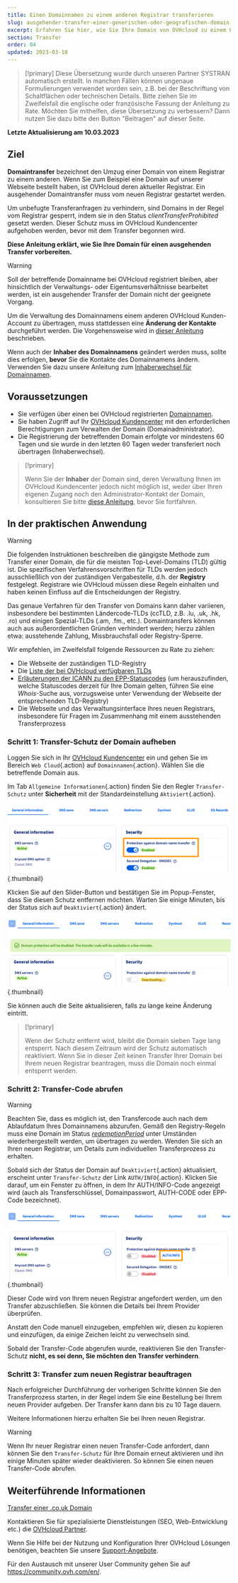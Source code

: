 ```yaml
---
title: Einen Domainnamen zu einem anderen Registrar transferieren
slug: ausgehender-transfer-einer-generischen-oder-geografischen-domain
excerpt: Erfahren Sie hier, wie Sie Ihre Domain von OVHcloud zu einem Provider Ihrer Wahl transferieren
section: Transfer
order: 04
updated: 2023-03-10
---
```


> [!primary]
> Diese Übersetzung wurde durch unseren Partner SYSTRAN automatisch erstellt. In manchen Fällen können ungenaue Formulierungen verwendet worden sein, z.B. bei der Beschriftung von Schaltflächen oder technischen Details. Bitte ziehen Sie im Zweifelsfall die englische oder französische Fassung der Anleitung zu Rate. Möchten Sie mithelfen, diese Übersetzung zu verbessern? Dann nutzen Sie dazu bitte den Button "Beitragen" auf dieser Seite.
>

**Letzte Aktualisierung am 10.03.2023**

## Ziel

**Domaintransfer** bezeichnet den Umzug einer Domain von einem Registrar zu einem anderen. Wenn Sie zum Beispiel eine Domain auf unserer Webseite bestellt haben, ist OVHcloud deren aktueller Registrar. Ein ausgehender Domaintransfer muss vom neuen Registrar gestartet werden.

Um unbefugte Transferanfragen zu verhindern, sind Domains in der Regel vom Registrar gesperrt, indem sie in den Status *clientTransferProhibited* gesetzt werden. Dieser Schutz muss im OVHcloud Kundencenter aufgehoben werden, bevor mit dem Transfer begonnen wird.

**Diese Anleitung erklärt, wie Sie Ihre Domain für einen ausgehenden Transfer vorbereiten.**

> [!warning]
>
> Soll der betreffende Domainname bei OVHcloud registriert bleiben, aber hinsichtlich der Verwaltungs- oder Eigentumsverhältnisse bearbeitet werden, ist ein ausgehender Transfer der Domain nicht der geeignete Vorgang.
>
> Um die Verwaltung des Domainnamens einem anderen OVHcloud Kunden-Account zu übertragen, muss stattdessen eine **Änderung der Kontakte** durchgeführt werden. Die Vorgehensweise wird in [dieser Anleitung](https://docs.ovh.com/de/customer/verwaltung-der-kontakte/) beschrieben.
>
> Wenn auch der **Inhaber des Domainnamens** geändert werden muss, sollte dies erfolgen, **bevor** Sie die Kontakte des Domainnamens ändern. Verwenden Sie dazu unsere Anleitung zum [Inhaberwechsel für Domainnamen](https://docs.ovh.com/de/domains/wechsel_des_domaininhabers/).
>

## Voraussetzungen

- Sie verfügen über einen bei OVHcloud registrierten [Domainnamen](https://www.ovhcloud.com/de/domains/).
- Sie haben Zugriff auf Ihr [OVHcloud Kundencenter](https://www.ovh.com/auth/?action=gotomanager&from=https://www.ovh.de/&ovhSubsidiary=de) mit den erforderlichen Berechtigungen zum Verwalten der Domain (Domainadministrator).
- Die Registrierung der betreffenden Domain erfolgte vor mindestens 60 Tagen und sie wurde in den letzten 60 Tagen weder transferiert noch übertragen (Inhaberwechsel).

> [!primary]
>
> Wenn Sie der **Inhaber** der Domain sind, deren Verwaltung Ihnen im OVHcloud Kundencenter jedoch nicht möglich ist, weder über Ihren eigenen Zugang noch den Administrator-Kontakt der Domain, konsultieren Sie bitte [diese Anleitung](../../customer/verwaltung-der-kontakte/#sonderfall-bei-domaininhabern), bevor Sie fortfahren.
>

## In der praktischen Anwendung

> [!warning]
>
> Die folgenden Instruktionen beschreiben die gängigste Methode zum Transfer einer Domain, die für die meisten Top-Level-Domains (TLD) gültig ist. Die spezifischen Verfahrensvorschriften für TLDs werden jedoch ausschließlich von der zuständigen Vergabestelle, d.h. der **Registry** festgelegt. Registrare wie OVHcloud müssen diese Regeln einhalten und haben keinen Einfluss auf die Entscheidungen der Registry.
>
> Das genaue Verfahren für den Transfer von Domains kann daher variieren, insbesondere bei bestimmten Ländercode-TLDs (ccTLD, z.B. .lu, .uk, .hk, .ro) und einigen Spezial-TLDs (.am, .fm., etc.). Domaintransfers können auch aus außerordentlichen Gründen verhindert werden; hierzu zählen etwa: ausstehende Zahlung, Missbrauchsfall oder Registry-Sperre.
>
> Wir empfehlen, im Zweifelsfall folgende Ressourcen zu Rate zu ziehen:
>
> - Die Webseite der zuständigen TLD-Registry
> - Die [Liste der bei OVHcloud verfügbaren TLDs](https://www.ovhcloud.com/de/domains/tld/)
> - [Erläuterungen der ICANN zu den EPP-Statuscodes](https://www.icann.org/resources/pages/epp-status-codes-2014-06-16-en) (um herauszufinden, welche Statuscodes derzeit für Ihre Domain gelten, führen Sie eine *Whois*-Suche aus, vorzugsweise unter Verwendung der Webseite der entsprechenden TLD-Registry)
> - Die Webseite und das Verwaltungsinterface Ihres neuen Registrars, insbesondere für Fragen im Zusammenhang mit einem ausstehenden Transferprozess
>

### Schritt 1: Transfer-Schutz der Domain aufheben

Loggen Sie sich in Ihr [OVHcloud Kundencenter](https://www.ovh.com/auth/?action=gotomanager&from=https://www.ovh.de/&ovhSubsidiary=de) ein und gehen Sie im Bereich `Web Cloud`{.action} auf `Domainnamen`{.action}. Wählen Sie die betreffende Domain aus.

Im Tab `Allgemeine Informationen`{.action} finden Sie den Regler `Transfer-Schutz` unter **Sicherheit** mit der Standardeinstellung `Aktiviert`{.action}.

![Schutz aktiviert](images/outgoing-transfer-step1.png){.thumbnail}

Klicken Sie auf den Slider-Button und bestätigen Sie im Popup-Fenster, dass Sie diesen Schutz entfernen möchten. Warten Sie einige Minuten, bis der Status sich auf `Deaktiviert`{.action} ändert.

![Deaktivierung](images/outgoing-transfer-step2.png){.thumbnail}

Sie können auch die Seite aktualisieren, falls zu lange keine Änderung eintritt.

> [!primary]
>
> Wenn der Schutz entfernt wird, bleibt die Domain sieben Tage lang entsperrt. Nach diesem Zeitraum wird der Schutz automatisch reaktiviert. Wenn Sie in dieser Zeit keinen Transfer Ihrer Domain bei Ihrem neuen Registrar beantragen, muss die Domain noch einmal entsperrt werden.
>

### Schritt 2: Transfer-Code abrufen

> [!warning]
>
> Beachten Sie, dass es möglich ist, den Transfercode auch nach dem Ablaufdatum Ihres Domainnamens abzurufen. Gemäß den Registry-Regeln muss eine Domain im Status [*redemptionPeriod*](https://www.icann.org/resources/pages/epp-status-codes-2014-06-16-en) unter Umständen wiederhergestellt werden, um übertragen zu werden. Wenden Sie sich an Ihren neuen Registrar, um Details zum individuellen Transferprozess zu erhalten.
>

Sobald sich der Status der Domain auf `Deaktiviert`{.action} aktualisiert, erscheint unter `Transfer-Schutz` der Link `AUTH/INFO`{.action}. Klicken Sie darauf, um ein Fenster zu öffnen, in dem Ihr AUTH/INFO-Code angezeigt wird (auch als Transferschlüssel, Domainpasswort, AUTH-CODE oder EPP-Code bezeichnet).

![outgoingtransfer](images/outgoing-transfer-step3.png){.thumbnail}

Dieser Code wird von Ihrem neuen Registrar angefordert werden, um den Transfer abzuschließen. Sie können die Details bei Ihrem Provider überprüfen.

Anstatt den Code manuell einzugeben, empfehlen wir, diesen zu kopieren und einzufügen, da einige Zeichen leicht zu verwechseln sind.

Sobald der Transfer-Code abgerufen wurde, reaktivieren Sie den Transfer-Schutz **nicht, es sei denn, Sie möchten den Transfer verhindern**.

### Schritt 3: Transfer zum neuen Registrar beauftragen

Nach erfolgreicher Durchführung der vorherigen Schritte können Sie den Transferprozess starten, in der Regel indem Sie eine Bestellung bei Ihrem neuen Provider aufgeben. Der Transfer kann dann bis zu 10 Tage dauern. 

Weitere Informationen hierzu erhalten Sie bei Ihren neuen Registrar.

> [!warning]
>
> Wenn Ihr neuer Registrar einen neuen Transfer-Code anfordert, dann können Sie den `Transfer-Schutz` für Ihre Domain erneut aktivieren und ihn einige Minuten später wieder deaktivieren. So können Sie einen neuen Transfer-Code abrufen.
>

## Weiterführende Informationen

[Transfer einer .co.uk Domain](https://docs.ovh.com/de/domains/transfer-ausgehend-einer-domainnamen-couk/)

Kontaktieren Sie für spezialisierte Dienstleistungen (SEO, Web-Entwicklung etc.) die [OVHcloud Partner](https://partner.ovhcloud.com/de/directory/).

Wenn Sie Hilfe bei der Nutzung und Konfiguration Ihrer OVHcloud Lösungen benötigen, beachten Sie unsere [Support-Angebote](https://www.ovhcloud.com/de/support-levels/).

Für den Austausch mit unserer User Community gehen Sie auf <https://community.ovh.com/en/>.
